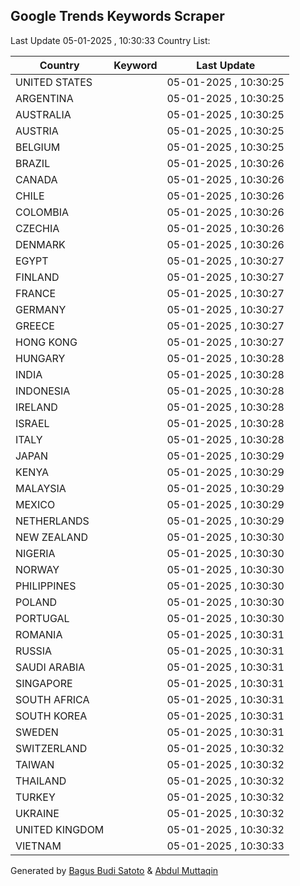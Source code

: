 
## Google Trends Keywords Scraper

Last Update 05-01-2025 , 10:30:33
Country List:

| Country | Keyword | Last Update |
| --- | --- | --- |
| UNITED STATES |  | 05-01-2025 , 10:30:25 |
| ARGENTINA |  | 05-01-2025 , 10:30:25 |
| AUSTRALIA |  | 05-01-2025 , 10:30:25 |
| AUSTRIA |  | 05-01-2025 , 10:30:25 |
| BELGIUM |  | 05-01-2025 , 10:30:25 |
| BRAZIL |  | 05-01-2025 , 10:30:26 |
| CANADA |  | 05-01-2025 , 10:30:26 |
| CHILE |  | 05-01-2025 , 10:30:26 |
| COLOMBIA |  | 05-01-2025 , 10:30:26 |
| CZECHIA |  | 05-01-2025 , 10:30:26 |
| DENMARK |  | 05-01-2025 , 10:30:26 |
| EGYPT |  | 05-01-2025 , 10:30:27 |
| FINLAND |  | 05-01-2025 , 10:30:27 |
| FRANCE |  | 05-01-2025 , 10:30:27 |
| GERMANY |  | 05-01-2025 , 10:30:27 |
| GREECE |  | 05-01-2025 , 10:30:27 |
| HONG KONG |  | 05-01-2025 , 10:30:27 |
| HUNGARY |  | 05-01-2025 , 10:30:28 |
| INDIA |  | 05-01-2025 , 10:30:28 |
| INDONESIA |  | 05-01-2025 , 10:30:28 |
| IRELAND |  | 05-01-2025 , 10:30:28 |
| ISRAEL |  | 05-01-2025 , 10:30:28 |
| ITALY |  | 05-01-2025 , 10:30:28 |
| JAPAN |  | 05-01-2025 , 10:30:29 |
| KENYA |  | 05-01-2025 , 10:30:29 |
| MALAYSIA |  | 05-01-2025 , 10:30:29 |
| MEXICO |  | 05-01-2025 , 10:30:29 |
| NETHERLANDS |  | 05-01-2025 , 10:30:29 |
| NEW ZEALAND |  | 05-01-2025 , 10:30:30 |
| NIGERIA |  | 05-01-2025 , 10:30:30 |
| NORWAY |  | 05-01-2025 , 10:30:30 |
| PHILIPPINES |  | 05-01-2025 , 10:30:30 |
| POLAND |  | 05-01-2025 , 10:30:30 |
| PORTUGAL |  | 05-01-2025 , 10:30:30 |
| ROMANIA |  | 05-01-2025 , 10:30:31 |
| RUSSIA |  | 05-01-2025 , 10:30:31 |
| SAUDI ARABIA |  | 05-01-2025 , 10:30:31 |
| SINGAPORE |  | 05-01-2025 , 10:30:31 |
| SOUTH AFRICA |  | 05-01-2025 , 10:30:31 |
| SOUTH KOREA |  | 05-01-2025 , 10:30:31 |
| SWEDEN |  | 05-01-2025 , 10:30:31 |
| SWITZERLAND |  | 05-01-2025 , 10:30:32 |
| TAIWAN |  | 05-01-2025 , 10:30:32 |
| THAILAND |  | 05-01-2025 , 10:30:32 |
| TURKEY |  | 05-01-2025 , 10:30:32 |
| UKRAINE |  | 05-01-2025 , 10:30:32 |
| UNITED KINGDOM |  | 05-01-2025 , 10:30:32 |
| VIETNAM |  | 05-01-2025 , 10:30:33 |

Generated by [Bagus Budi Satoto](https://github.com/bagussatoto/) & [Abdul Muttaqin](https://github.com/fdciabdul/)
